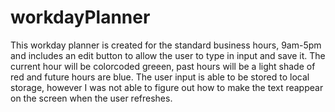 # workdayPlanner
This workday planner is created for the standard business hours, 9am-5pm and includes an edit button to allow the user to type in input and save it. The current hour will be colorcoded greeen, past hours will be a light shade of red and future hours are blue. The user input is able to be stored to local storage, however I was not able to figure out how to make the text reappear on the screen when the user refreshes. 

